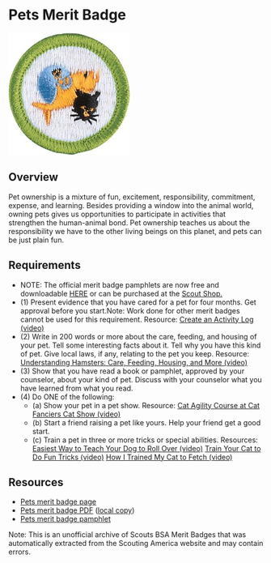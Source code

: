

# Pets Merit Badge

![Pets Merit Badge](images/pets-merit-badge.jpg)

## Overview



Pet ownership is a mixture of fun, excitement, responsibility, commitment, expense, and learning. Besides providing a window into the animal world, owning pets gives us opportunities to participate in activities that strengthen the human-animal bond. Pet ownership teaches us about the responsibility we have to the other living beings on this planet, and pets can be just plain fun.

## Requirements

* NOTE:  The official merit badge pamphlets are now free and downloadable  [HERE](https://filestore.scouting.org/filestore/Merit_Badge_ReqandRes/Pamphlets/Pets.pdf) or can be purchased at the [Scout Shop.](https://www.scoutshop.org/)
* (1) Present evidence that you have cared for a pet for four months. Get approval before you start.Note: Work done for other merit badges cannot be used for this requirement. Resource:  [Create an Activity Log (video)](https://www.youtube.com/watch?v=uh8tDZj9I_A)
* (2) Write in 200 words or more about the care, feeding, and housing of your pet. Tell some interesting facts about it. Tell why you have this kind of pet. Give local laws, if any, relating to the pet you keep. Resource:  [Understanding Hamsters: Care, Feeding, Housing, and More (video)](https://www.youtube.com/watch?v=Pi_slxuGJUg)
* (3) Show that you have read a book or pamphlet, approved by your counselor, about your kind of pet. Discuss with your counselor what you have learned from what you read.
* (4) Do ONE of the following:
    * (a) Show your pet in a pet show. Resource: [Cat Agility Course at Cat Fanciers Cat Show (video)](https://www.youtube.com/watch?v=QABTG6FldFE)
    * (b) Start a friend raising a pet like yours. Help your friend get a good start.
    * (c) Train a pet in three or more tricks or special abilities. Resources:  [Easiest Way to Teach Your Dog to Roll Over (video)](https://www.youtube.com/watch?v=IsJ0VdeOJcg%20)  [Train Your Cat to Do Fun Tricks (video)](https://www.youtube.com/watch?v=oX7vgQTK9fo)  [How I Trained My Cat to Fetch (video)](https://www.youtube.com/watch?v=zrDskEObBs8)




## Resources

- [Pets merit badge page](https://www.scouting.org/merit-badges/pets/)
- [Pets merit badge PDF](https://filestore.scouting.org/filestore/Merit_Badge_ReqandRes/Pamphlets/Pets.pdf) ([local copy](files/pets-merit-badge.pdf))
- [Pets merit badge pamphlet](https://www.scoutshop.org/pets-merit-badge-pamphlet-662417.html)

Note: This is an unofficial archive of Scouts BSA Merit Badges that was automatically extracted from the Scouting America website and may contain errors.